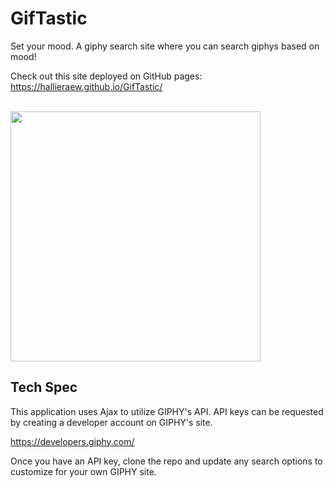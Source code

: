 # GifTastic

Set your mood. A giphy search site where you can search giphys based on mood!

Check out this site deployed on GitHub pages: https://hallieraew.github.io/GifTastic/

<br>
<img src= "./assets/images/gameShot.png" width = "400">

## Tech Spec

This application uses Ajax to utilize GIPHY's API. API keys can be requested by creating a developer account on GIPHY's site.

https://developers.giphy.com/

Once you have an API key, clone the repo and update any search options to customize for your own GIPHY site.